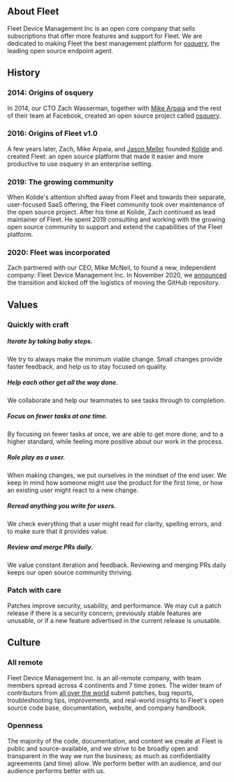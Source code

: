 
## About Fleet

Fleet Device Management Inc is an open core company that sells subscriptions that offer more features and support for Fleet.
We are dedicated to making Fleet the best management platform for [osquery](https://osquery.io), the leading open source endpoint agent.

## History

### 2014: Origins of osquery
In 2014, our CTO Zach Wasserman, together with [Mike Arpaia](https://twitter.com/mikearpaia/status/1357455391588839424) and the rest of their team at Facebook, created an open source project called [osquery](https://osquery.io).

### 2016: Origins of Fleet v1.0
A few years later, Zach, Mike Arpaia, and [Jason Meller](https://honest.security) founded [Kolide](https://kolide.com) and created Fleet: an open source platform that made it easier and more productive to use osquery in an enterprise setting.

### 2019: The growing community
When Kolide's attention shifted away from Fleet and towards their separate, user-focused SaaS offering, the Fleet community took over maintenance of the open source project. After his time at Kolide, Zach continued as lead maintainer of Fleet.  He spent 2019 consulting and working with the growing open source community to support and extend the capabilities of the Fleet platform.

### 2020: Fleet was incorporated
Zach partnered with our CEO, Mike McNeil, to found a new, independent company: Fleet Device Management Inc.  In November 2020, we [announced](https://medium.com/fleetdm/a-new-fleet-d4096c7de978) the transition and kicked off the logistics of moving the GitHub repository.

## Values

### Quickly with craft

##### Iterate by taking baby steps. 

We try to always make the minimum viable change. Small changes provide faster feedback, and help us to stay focused on quality. 

##### Help each other get all the way done. 

We collaborate and help our teammates to see tasks through to completion.

##### Focus on fewer tasks at one time. 

By focusing on fewer tasks at once, we are able to get more done, and to a higher standard, while feeling more positive about our work in the process. 

##### Role play as a user.

When making changes, we put ourselves in the mindset of the end user. We keep in mind how someone might use the product for the first time, or how an existing user might react to a new change.

##### Reread anything you write for users.

We check everything that a user might read for clarity, spelling errors, and to make sure that it provides value.

##### Review and merge PRs daily. 

We value constant iteration and feedback. Reviewing and merging PRs daily keeps our open source community thriving.

### Patch with care

Patches improve security, usability, and performance. We may cut a patch release if there is a security concern, previously stable features are unusable, or if a new feature advertised in the current release is unusable.


## Culture

### All remote
Fleet Device Management Inc. is an all-remote company, with team members spread across 4 continents and 7 time zones.  The wider team of contributors from [all over the world](https://github.com/fleetdm/fleet/graphs/contributors) submit patches, bug reports, troubleshooting tips, improvements, and real-world insights to Fleet's open source code base, documentation, website, and company handbook.

### Openness
The majority of the code, documentation, and content we create at Fleet is public and source-available, and we strive to be broadly open and transparent in the way we run the business; as much as confidentiality agreements (and time) allow.  We perform better with an audience, and our audience performs better with us.

<meta name="maintainedBy" value="mike-j-thomas">

